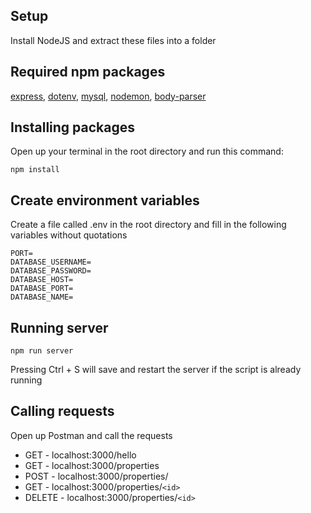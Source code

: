 ## Setup
Install NodeJS and extract these files into a folder

## Required npm packages
[express](https://www.npmjs.com/package/express), [dotenv](https://www.npmjs.com/package/dotenv), [mysql](https://www.npmjs.com/package/mysql), [nodemon](https://www.npmjs.com/package/nodemon), [body-parser](https://www.npmjs.com/package/body-parser)

## Installing packages
Open up your terminal in the root directory and run this command:
```
npm install
```

## Create environment variables
Create a file called .env in the root directory and fill in the following variables without quotations
```
PORT=
DATABASE_USERNAME=
DATABASE_PASSWORD=
DATABASE_HOST=
DATABASE_PORT=
DATABASE_NAME=
```

## Running server
```
npm run server
```
Pressing Ctrl + S will save and restart the server if the script is already running

## Calling requests
Open up Postman and call the requests
- GET    - localhost:3000/hello
- GET    - localhost:3000/properties
- POST   - localhost:3000/properties/
- GET    - localhost:3000/properties/`<id>`
- DELETE - localhost:3000/properties/`<id>`